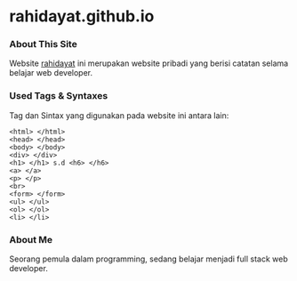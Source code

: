 # rahidayat.github.io

### About This Site
Website [rahidayat](http://rahidayat.github.io) ini merupakan website pribadi yang berisi catatan selama belajar web developer. 

### Used Tags & Syntaxes
Tag dan Sintax yang digunakan pada website ini antara lain:
```
<html> </html>
<head> </head>
<body> </body>
<div> </div>
<h1> </h1> s.d <h6> </h6>
<a> </a>
<p> </p>
<br>
<form> </form>
<ul> </ul>
<ol> </ol>
<li> </li>
```


### About Me
Seorang pemula dalam programming, sedang belajar menjadi full stack web developer.
